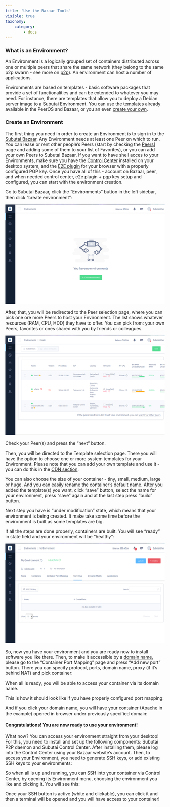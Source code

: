 ```yaml
---
title: 'Use the Bazaar Tools'
visible: true
taxonomy:
    category:
        - docs
---
```


### What is an Environment?

An Environment is a logically grouped set of containers distributed across one or multiple peers that share the same network (they belong to the same p2p swarm - see more on [p2p](../../../../glossary#p2p-private-network)). An environment can host a number of applications.

Environments are based on templates - basic software packages that provide a set of functionalities and can be extended to whatever you may need. For instance, there are templates that allow you to deploy a Debian server image to a Subutai Environment. You can use the templates already available in the PeerOS and Bazaar, or you an even [create your own](../../../using-peeros/create-templates).

### Create an Environment

The first thing you need in order to create an Environment is to sign in to the [Subutai Bazaar](https://bazaar.subutai.io). Any Environment needs at least one Peer on which to run. You can lease or rent other people’s Peers (start by checking the [Peers](../peers)] page and adding some of them to your list of Favorites), or you can add your own Peers to Subutai Bazaar. If you want to have shell acces to your Environments, make sure you have the [Control Center](../../../../software-components/control-center) installed on your desktop system, and the [E2E plugin](../../../../software-components/e2e-plugin) for your browser with a properly configured PGP key. Once you have all of this - account on Bazaar, peer, and when needed control center, e2e plugin + pgp key setup and configured, you can start with the environment creation.

Go to Subutai Bazaar, click the “Environments” button in the left sidebar, then click “create environment”:

![Create Environment](environments.png?cropResize=810,392)

After, that, you will be redirected to the Peer selection page, where you can pick one ore more Peers to host your Environment. The list shows whatever resources (RAM, CPU, HDD) they have to offer. You can pick from: your own Peers, favorites or ones shared with you by friends or colleagues.

![Select Peers](environments-create.png?cropResize=810,392)

Check your Peer(s) and press the “next” button.

Then, you will be directed to the Template selection page. There you will have the option to choose one or more system templates for your Environment. Please note that you can add your own template and use it - you can do this in the [CDN section](../../user-menu#cdn).

You can also choose the size of your container - tiny, small, medium, large or huge. And you can easily rename the container’s default name. After you added the template(s) you want, click “save” button, select the name for your environment, press “save” again and at the last step press “build” button.

Next step you have is “under modification” state, which means that your environment is being created. It make take some time before the environment is built as some templates are big.

If all the steps are done properly, containers are built. You will see “ready” in state field and your environment will be “healthy”:

![Environment Ready](environment-ready.png?cropResize=810,392)

So, now you have your environment and you are ready now to install software you like there. Then, to make it accessible by a [domain name](../../user-menu#domains), please go to the “Container Port Mapping” page and press “Add new port” button. There you can specify protocol, ports, domain name, proxy (if it’s behind NAT) and pick container:

When all is ready, you will be able to access your container via its domain name.

This is how it should look like if you have properly configured port mapping:

And if you click your domain name, you will have your container (Apache in the example) opened in browser under previously specified domain:

#### Congratulations! You are now ready to use your environment!

What now? You can access your environment straight from your desktop! For this, you need to install and set up the following components: Subutai P2P daemon and Subutai Control Center. After installing them, please log into the Control Center using your Bazaar website’s account. Then, to access your Environment, you need to generate SSH keys, or add existing SSH keys to your environments:

So when all is up and running, you can SSH into your container via Control Center, by opening its Environment menu, choosing the environment you like and clicking it. You will see this:

Once your SSH button is active (white and clickable), you can click it and then a terminal will be opened and you will have access to your container!
